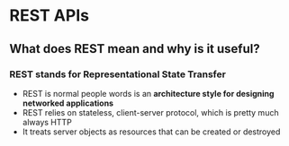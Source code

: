 # REST APIs 
## What does REST mean and why is it useful?
### REST stands for **Re**presentational **S**tate **T**ransfer
- REST is normal people words is an **architecture style for designing networked applications** 
- REST relies on stateless, client-server protocol, which is pretty much always HTTP
- It treats server objects as resources that can be created or destroyed 
